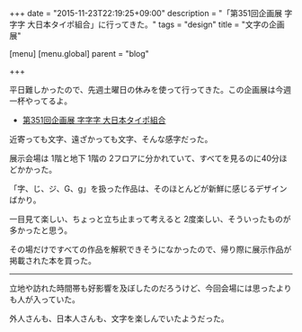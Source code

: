 +++
date = "2015-11-23T22:19:25+09:00"
description = "「第351回企画展 字字字 大日本タイポ組合」に行ってきた。"
tags = "design"
title = "文字の企画展"

[menu]
  [menu.global]
    parent = "blog"

+++

平日難しかったので、先週土曜日の休みを使って行ってきた。この企画展は今週一杯やってるよ。

- [第351回企画展 字字字 大日本タイポ組合](http://dainippon.type.org/ggg/)

近寄っても文字、遠ざかっても文字、そんな感字だった。

展示会場は 1階と地下 1階の 2フロアに分かれていて、すべてを見るのに40分ほどかかった。

「字、じ、ジ、G、g」を扱った作品は、そのほとんどが新鮮に感じるデザインばかり。

一目見て楽しい、ちょっと立ち止まって考えると 2度楽しい、そういったものが多かったと思う。

その場だけですべての作品を解釈できそうになかったので、帰り際に展示作品が掲載された本を買った。

---

立地や訪れた時間帯も好影響を及ぼしたのだろうけど、今回会場には思ったよりも人が入っていた。

外人さんも、日本人さんも、文字を楽しんでいたようだった。
